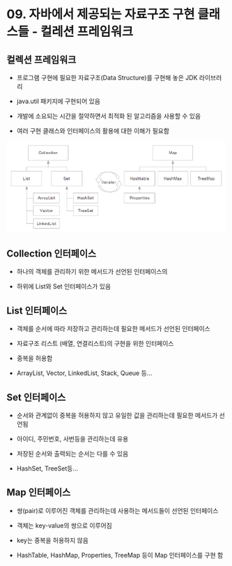 # 09. 자바에서 제공되는 자료구조 구현 클래스들 - 컬레션 프레임워크

## 컬렉션 프레임워크

- 프로그램 구현에 필요한 자료구조(Data Structure)를 구현해 놓은 JDK 라이브러리

- java.util 패키지에 구현되어 있음

- 개발에 소요되는 시간을 절약하면서 최적화 된 알고리즘을 사용할 수 있음

- 여러 구현 클래스와 인터페이스의 활용에 대한 이해가 필요함

![collection](./img/collection.png)


## Collection 인터페이스

- 하나의 객체를 관리하기 위한 메서드가 선언된 인터페이스의

- 하위에 List와 Set 인터페이스가 있음

## List 인터페이스

- 객체를 순서에 따라 저장하고 관리하는데 필요한 메서드가 선언된 인터페이스

- 자료구조 리스트 (배열, 연결리스트)의 구현을 위한 인터페이스

- 중복을 허용함

- ArrayList, Vector, LinkedList, Stack, Queue 등...


## Set 인터페이스

- 순서와 관계없이 중복을 허용하지 않고 유일한 값을 관리하는데 필요한 메서드가 선언됨

- 아이디, 주민번호, 사번등을 관리하는데 유용

- 저장된 순서와 출력되는 순서는 다를 수 있음

- HashSet, TreeSet등...


## Map 인터페이스

- 쌍(pair)로 이루어진 객체를 관리하는데 사용하는 메서드들이 선언된 인터페이스

- 객체는 key-value의 쌍으로 이루어짐

- key는 중복을 허용하지 않음

- HashTable, HashMap, Properties, TreeMap 등이 Map 인터페이스를 구현 함
